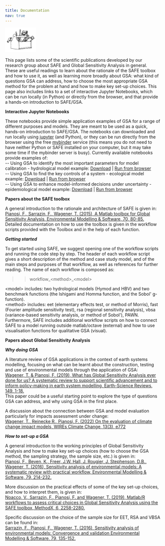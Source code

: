 ```yaml
---
title: Documentation
nav: true
---
```


[<img src="drawing2.png" alt="SAFE logo" style="width:20%;" >](./index.md/) <br>

<!-- [Home](./index.md/) - [Documentation](./Documentation.md/) - [Applications](./Applications.md/) - [PAWN](./Pawn.md/) - [FAQ](./Faqs.md/)-->

<!--## Scientific and Technical Documentation-->

This page lists some of the scientific publications developed by our research group about SAFE and Global Sensitivity Analysis in general. These are useful readings to learn about the rationale of the SAFE toolbox and how to use it, as well as learning more broadly about GSA: what kind of questions GSA can address, how to choose the most appropriate GSA method for the problem at hand and how to make key set-up choices. This page also includes links to a set of interactive Jupyter Notebooks, which can be run locally (in Python) or directly from the browser, and that provide a hands-on introduction to SAFE/GSA.<br>

**Interactive Jupyter Notebooks**

These notebooks provide simple application examples of GSA for a range of different purposes and models. They are meant to be used as a quick, hands-on introduction to SAFE/GSA. The notebooks can downloaded and run locally using [jupyter](https://jupyter.org/) (and Python), or they can be run directly from the browser using the free [mybinder](https://mybinder.org/) service (this means you do not need to have neither Python or SAFE installed on your computer, but it may take some time if the mybinder server is busy). Currently available notebooks provide examples of: <br>
-- Using GSA to identify the most important parameters for model calibration - hydrological model example:
[Download](https://github.com/SAFEtoolbox/demos/blob/main/content) | 
[Run from browser](https://safetoolbox.github.io/demos/lab/index.html?path=Hydrological_example.ipynb)<br>
-- Using GSA to find the key controls of a system - ecological model example: 
[Download](https://github.com/SAFEtoolbox/demos/blob/main/content) | 
[Run from browser](https://safetoolbox.github.io/demos/lab/index.html?path=Ecological_example.ipynb)<br>
-- Using GSA to enhance model-informed decisions under uncertainty - epidemiological model example: 
[Download](https://github.com/SAFEtoolbox/demos/blob/main/content) | 
[Run from browser](https://safetoolbox.github.io/demos/lab/index.html?path=Epidemiological_example.ipynb)

<!-- old links:
https://mybinder.org/v2/gh/SAFEtoolbox/Miscellaneous/HEAD?urlpath=notebooks/Introductory_Notebooks/GSA_hydrological_model.ipynb
https://mybinder.org/v2/gh/SAFEtoolbox/Miscellaneous/HEAD?urlpath=notebooks/Introductory_Notebooks/GSA_predator_prey_model.ipynb
[Using GSA to enhance model-informed decisions: application example to a flu model](https://mybinder.org/v2/gh/SAFEtoolbox/Miscellaneous/HEAD?urlpath=notebooks/Introductory_Notebooks/GSA_flu_model.ipynb)
-->

**Papers about the SAFE toolbox**

A general introduction to the rationale and architecture of SAFE is given in:<br>
[Pianosi, F., Sarrazin, F., Wagener, T. (2015), A Matlab toolbox for Global Sensitivity Analysis, 
Environmental Modelling & Software, 70, 80-85.](http://www.sciencedirect.com/science/article/pii/S1364815215001188)<br>
Detailed documentation on how to use the toolbox is given in the workflow scripts 
provided with the Toolbox and in the help of each function.

**_Getting started_**

To get started using SAFE, we suggest opening one of the workflow scripts and running the code step by step. 
The header of each workflow script gives a short description of the method and case study model, 
and of the main steps and purposes of that workflow, as well as references for further reading. 
The name of each workflow is composed as: <br>
>> workflow\_\<method\>\_\<model\>

\<model\> includes: two hydrological models (Hymod and HBV) and two benchmark functions (the Ishigami and Homma function, and the Sobol' g-function). <br>
\<method\> includes: eet (elementary effects test, or method of Morris), fast (Fourier amplitude sensitivity test), rsa (regional sensitivity analysis), vbsa (variance-based sensitivity analysis, or method of Sobol'), PAWN. <br>
Furthermore, SAFE includes additional workflow scripts on how to connect SAFE to a model running outside matlab/octave
(external) and how to use visualisation functions for qualitative GSA (visual).

**Papers about Global Sensitivity Analysis**

**_Why doing GSA_**

A literature review of GSA applications in the context of earth systems modelling, 
focusing on what can be learnt about the construction, testing and use of environmental
models through the application of GSA: <br>
[Wagener, T. & Pianosi, F. (2019), What has Global Sensitivity Analysis ever done for us? 
A systematic review to support scientific advancement and to inform policy-making in earth 
system modelling, Earth-Science Reviews, 149, 1-18.](https://www.sciencedirect.com/science/article/pii/S0012825218300990) <br>
This paper could be a useful starting point to explore the type of questions GSA can address, and why using GSA in the first place.

A discussion about the connection between GSA and model evaluation particularly for impacts assessment under change: <br>
[Wagener, T., Reinecke R., Pianosi, F. (2022) On the evaluation of climate change impact models, WIREs Climate Change, 13(3), e772](https://wires.onlinelibrary.wiley.com/doi/full/10.1002/wcc.772)

**_How to set-up a GSA_**

A general introduction to the working principles of Global Sensitivity Analysis 
and how to make key set-up choices (how to choose the GSA method, the sampling strategy, 
the sample size, etc.) is given in: <br>
[Pianosi, F., Beven, K., Freer, J.W. Hall, J. Rougier, J. Stephenson, D.B., Wagener, T. (2016), 
Sensitivity analysis of environmental models: A systematic review with practical workflow, 
Environmental Modelling & Software, 79, 214-232.](http://www.sciencedirect.com/science/article/pii/S1364815216300287)

More discussion on the practical effects of some of the key set-up choices,
and how to interpret them, is given in:<br>
[Noacco, V., Sarrazin, F., Pianosi, F. and Wagener, T. (2019), 
Matlab/R workflows to assess critical choices in Global Sensitivity Analysis 
using the SAFE toolbox, MethodX, 6, 2258-2280.](https://www.sciencedirect.com/science/article/pii/S2215016119302572)

Specific discussion on the choice of the sample size for EET, RSA and VBSA can be found in:<br>
[Sarrazin, F., Pianosi, F., Wagener, T. (2016), Sensitivity analysis of environmental 
models: Convergence and validation Environmental Modelling & Software, 79, 135-152.](http://www.sciencedirect.com/science/article/pii/S1364815216300251)

